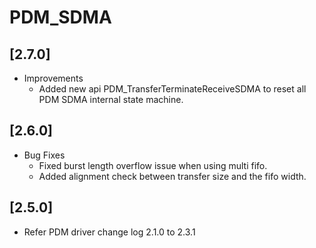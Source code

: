# PDM_SDMA

## [2.7.0]

- Improvements
  - Added new api PDM_TransferTerminateReceiveSDMA to reset all PDM SDMA internal state machine.

## [2.6.0]

- Bug Fixes
  - Fixed burst length overflow issue when using multi fifo.
  - Added alignment check between transfer size and the fifo width.

## [2.5.0]

- Refer PDM driver change log 2.1.0 to 2.3.1
